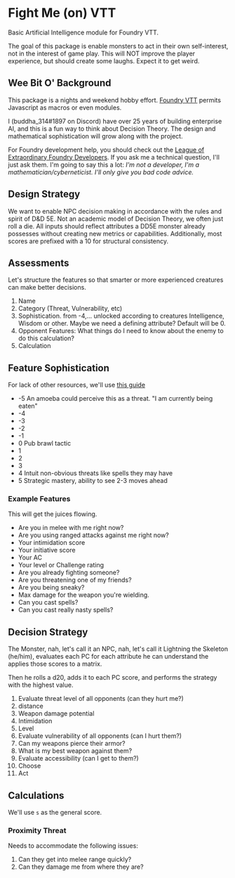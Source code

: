 # Fight Me (on) VTT

Basic Artificial Intelligence module for Foundry VTT.

The goal of this package is enable monsters to act in their own self-interest, not in the interest of game play. This will NOT improve the player experience, but should create some laughs. Expect it to get weird.

## Wee Bit O' Background
This package is a nights and weekend hobby effort. [Foundry VTT](https://foundryvtt.com/) permits Javascript as macros or even modules.

I (buddha_314#1897 on Discord) have over 25 years of building enterprise AI, and this is a fun way to think about Decision Theory.  The design and mathematical sophistication will grow along with the project.  

For Foundry development help, you should check out the [League of Extraordinary Foundry Developers](https://discord.gg/AFa4jw).  If you ask me a technical question, I'll just ask them.  I'm going to say this a lot: _I'm not a developer, I'm a mathematician/cyberneticist. I'll only give you bad code advice._

## Design Strategy

We want to enable NPC decision making in accordance with the rules and spirit of
D&D 5E.  Not an academic model of Decision Theory, we often just roll a die.  All
inputs should reflect attributes a DD5E monster already possesses without creating
new metrics or capabilities. Additionally, most scores are prefixed with a 10 for structural consistency.

## Assessments

Let's structure the features so that smarter or more experienced creatures can make better decisions.

1. Name
1. Category (Threat, Vulnerability, etc)
1. Sophistication.  from -4,... unlocked according to creatures Intelligence, Wisdom or other.  Maybe we need a defining attribute?  Default will be 0.
1. Opponent Features: What things do I need to know about the enemy to do this calculation?
1. Calculation

## Feature Sophistication

For lack of other resources, we'll use [this guide](https://www.dmingwithcharisma.com/2011/10/dd-stats-in-simple-language/)

* -5 An amoeba could perceive this as a threat. "I am currently being eaten"
* -4
* -3
* -2
* -1
* 0 Pub brawl tactic
* 1
* 2
* 3
* 4 Intuit non-obvious threats like spells they may have
* 5 Strategic mastery, ability to see 2-3 moves ahead

### Example Features
This will get the juices flowing.

* Are you in melee with me right now?
* Are you using ranged attacks against me right now?
* Your intimidation score
* Your initiative score
* Your AC
* Your level or Challenge rating
* Are you already fighting someone?
* Are you threatening one of my friends?
* Are you being sneaky?
* Max damage for the weapon you're wielding.
* Can you cast spells?
* Can you cast really nasty spells?

## Decision Strategy

The Monster, nah, let's call it an NPC, nah, let's call it Lightning the Skeleton (he/him), evaluates each PC for each attribute he can understand the applies those scores to a matrix.

Then he rolls a d20, adds it to each PC score, and performs the strategy with the highest value.

1. Evaluate threat level of all opponents (can they hurt me?)
  1. distance
  1. Weapon damage potential
  1. Intimidation
  1. Level
1. Evaluate vulnerability of all opponents (can I hurt them?)
  1. Can my weapons pierce their armor?
  1. What is my best weapon against them?
1. Evaluate accessibility (can I get to them?)
1. Choose
1. Act

## Calculations
We'll use `s` as the general score.

### Proximity Threat
Needs to accommodate the following issues:
1. Can they get into melee range quickly?
1. Can they damage me from where they are?
